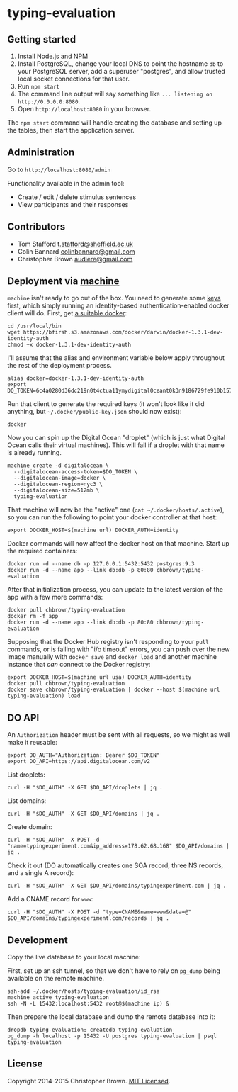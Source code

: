 # typing-evaluation


## Getting started

1. Install Node.js and NPM
2. Install PostgreSQL, change your local DNS to point the hostname `db` to your PostgreSQL server, add a superuser "postgres", and allow trusted local socket connections for that user.
2. Run `npm start`
3. The command line output will say something like `... listening on http://0.0.0.0:8080`.
4. Open `http://localhost:8080` in your browser.

The `npm start` command will handle creating the database and setting up the tables, then start the application server.


## Administration

Go to `http://localhost:8080/admin`

Functionality available in the admin tool:

* Create / edit / delete stimulus sentences
* View participants and their responses


## Contributors

* Tom Stafford <t.stafford@sheffield.ac.uk>
* Colin Bannard <colinbannard@gmail.com>
* Christopher Brown <audiere@gmail.com>


## Deployment via [machine](https://github.com/docker/machine)

`machine` isn't ready to go out of the box. You need to generate some [keys](https://github.com/docker/docker/issues/7667) first, which simply running an identity-based authentication-enabled docker client will do. First, get [a suitable docker](https://github.com/docker/machine#try-it-out):

    cd /usr/local/bin
    wget https://bfirsh.s3.amazonaws.com/docker/darwin/docker-1.3.1-dev-identity-auth
    chmod +x docker-1.3.1-dev-identity-auth

I'll assume that the alias and environment variable below apply throughout the rest of the deployment process.

    alias docker=docker-1.3.1-dev-identity-auth
    export DO_TOKEN=6c4a0280d36dc219n0t4ctua11ymydigital0ceant0k3n9186729fe910b157bb

Run that client to generate the required keys (it won't look like it did anything, but `~/.docker/public-key.json` should now exist):

    docker

Now you can spin up the Digital Ocean "droplet" (which is just what Digital Ocean calls their virtual machines). This will fail if a droplet with that name is already running.

    machine create -d digitalocean \
      --digitalocean-access-token=$DO_TOKEN \
      --digitalocean-image=docker \
      --digitalocean-region=nyc3 \
      --digitalocean-size=512mb \
      typing-evaluation

That machine will now be the "active" one (`cat ~/.docker/hosts/.active`), so you can run the following to point your docker controller at that host:

    export DOCKER_HOST=$(machine url) DOCKER_AUTH=identity

Docker commands will now affect the docker host on that machine. Start up the required containers:

    docker run -d --name db -p 127.0.0.1:5432:5432 postgres:9.3
    docker run -d --name app --link db:db -p 80:80 chbrown/typing-evaluation

After that initialization process, you can update to the latest version of the app with a few more commands:

    docker pull chbrown/typing-evaluation
    docker rm -f app
    docker run -d --name app --link db:db -p 80:80 chbrown/typing-evaluation

Supposing that the Docker Hub registry isn't responding to your `pull` commands, or is failing with "i/o timeout" errors, you can push over the new image manually with `docker save` and `docker load` and another machine instance that _can_ connect to the Docker registry:

    export DOCKER_HOST=$(machine url usa) DOCKER_AUTH=identity
    docker pull chbrown/typing-evaluation
    docker save chbrown/typing-evaluation | docker --host $(machine url typing-evaluation) load


## DO API

An `Authorization` header must be sent with all requests, so we might as well make it reusable:

    export DO_AUTH="Authorization: Bearer $DO_TOKEN"
    export DO_API=https://api.digitalocean.com/v2

List droplets:

    curl -H "$DO_AUTH" -X GET $DO_API/droplets | jq .

List domains:

    curl -H "$DO_AUTH" -X GET $DO_API/domains | jq .

Create domain:

    curl -H "$DO_AUTH" -X POST -d "name=typingexperiment.com&ip_address=178.62.68.168" $DO_API/domains | jq .

Check it out (DO automatically creates one SOA record, three NS records, and a single A record):

    curl -H "$DO_AUTH" -X GET $DO_API/domains/typingexperiment.com | jq .

Add a CNAME record for `www`:

    curl -H "$DO_AUTH" -X POST -d "type=CNAME&name=www&data=@" $DO_API/domains/typingexperiment.com/records | jq .


## Development

Copy the live database to your local machine:

First, set up an ssh tunnel, so that we don't have to rely on `pg_dump` being available on the remote machine.

    ssh-add ~/.docker/hosts/typing-evaluation/id_rsa
    machine active typing-evaluation
    ssh -N -L 15432:localhost:5432 root@$(machine ip) &

Then prepare the local database and dump the remote database into it:

    dropdb typing-evaluation; createdb typing-evaluation
    pg_dump -h localhost -p 15432 -U postgres typing-evaluation | psql typing-evaluation


## License

Copyright 2014-2015 Christopher Brown. [MIT Licensed](http://opensource.org/licenses/MIT).
